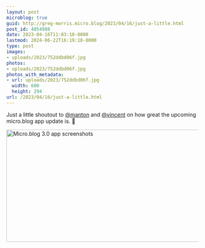 ```yaml
---
layout: post
microblog: true
guid: http://greg-morris.micro.blog/2023/04/16/just-a-little.html
post_id: 4054988
date: 2023-04-16T11:03:10-0000
lastmod: 2024-06-22T16:19:18-0000
type: post
images:
- uploads/2023/752ddbd06f.jpg
photos:
- uploads/2023/752ddbd06f.jpg
photos_with_metadata:
- url: uploads/2023/752ddbd06f.jpg
  width: 600
  height: 294
url: /2023/04/16/just-a-little.html
---
```

Just a little shoutout to [@manton](https://micro.blog/manton) and [@vincent](https://micro.blog/vincent) on how great the upcoming micro.blog app update is. 👏

<img src="uploads/2023/752ddbd06f.jpg" width="600" height="294" alt="Micro.blog 3.0 app screenshots ">
